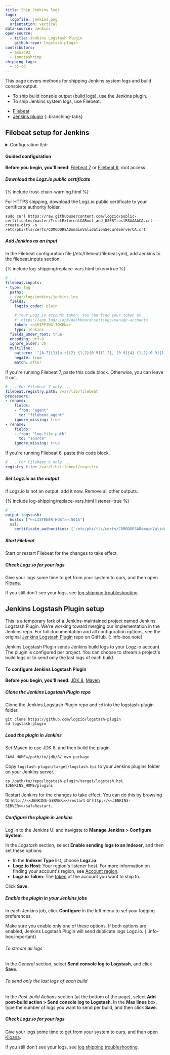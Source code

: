 ```yaml
---
title: Ship Jenkins logs
logo:
  logofile: jenkins.png
  orientation: vertical
data-source: Jenkins
open-source:
  - title: Jenkins Logstash Plugin
    github-repo: logstash-plugin
contributors:
  - amosd92
  - imnotashrimp
shipping-tags:
  - ci-cd
---
```


This page covers methods for shipping Jenkins system logs and build console output.

* To ship build console output (build logs), use the Jenkins plugin.
* To ship Jenkins system logs, use Filebeat.

<!-- tabContainer:start -->
<div class="branching-container">

* [Filebeat](#filebeat-config)
* [Jenkins plugin](#jenkins-plugin-config)
{:.branching-tabs}

<!-- tab:start -->
<div id="filebeat-config">

## Filebeat setup for Jenkins

<details>

<summary>
Configuration tl;dr
</summary>

{% include trust-chain-warning.html %}

| Item | Description |
|---|---|
| Files | [Sample configuration](https://raw.githubusercontent.com/logzio/logz-docs/master/shipping-config-samples/logz-filebeat-config.yml) <br> [Logz.io public certificate](https://raw.githubusercontent.com/logzio/public-certificates/master/TrustExternalCARoot_and_USERTrustRSAAAACA.crt) |
| Listener | Port 5015. For help finding your region's listener host, see [Account region]({{site.baseurl}}/user-guide/accounts/account-region.html). |
| Default log location | `/var/log/jenkins/jenkins.log` |
| Log type _\(for preconfigured parsing\)_ | `jenkins` |
{:.paramlist}

</details>

#### Guided configuration

**Before you begin, you'll need**:
[Filebeat 7](https://www.elastic.co/guide/en/beats/filebeat/current/filebeat-installation.html) or
[Filebeat 6](https://www.elastic.co/guide/en/beats/filebeat/6.7/filebeat-installation.html),
root access

<div class="tasklist">

##### Download the Logz.io public certificate

{% include trust-chain-warning.html %}

For HTTPS shipping, download the Logz.io public certificate to your certificate authority folder.

```shell
sudo curl https://raw.githubusercontent.com/logzio/public-certificates/master/TrustExternalCARoot_and_USERTrustRSAAAACA.crt --create-dirs -o /etc/pki/tls/certs/COMODORSADomainValidationSecureServerCA.crt
```

##### Add Jenkins as an input

In the Filebeat configuration file (/etc/filebeat/filebeat.yml), add Jenkins to the filebeat.inputs section.

{% include log-shipping/replace-vars.html token=true %}

```yaml
# ...
filebeat.inputs:
- type: log
  paths:
  - /var/log/jenkins/jenkins.log
  fields:
    logzio_codec: plain

    # Your Logz.io account token. You can find your token at
    #  https://app.logz.io/#/dashboard/settings/manage-accounts
    token: <<SHIPPING-TOKEN>>
    type: jenkins
  fields_under_root: true
  encoding: utf-8
  ignore_older: 3h
  multiline:
    pattern: '^[A-Z]{1}[a-z]{2} {1,2}[0-9]{1,2}, [0-9]{4} {1,2}[0-9]{1,2}:[0-9]{2}:[0-9]{2}'
    negate: true
    match: after
```

If you're running Filebeat 7, paste this code block.
Otherwise, you can leave it out.

```yaml
# ... For Filebeat 7 only ...
filebeat.registry.path: /var/lib/filebeat
processors:
- rename:
    fields:
    - from: "agent"
      to: "filebeat_agent"
    ignore_missing: true
- rename:
    fields:
    - from: "log.file.path"
      to: "source"
    ignore_missing: true
```

If you're running Filebeat 6, paste this code block.

```yaml
# ... For Filebeat 6 only ...
registry_file: /var/lib/filebeat/registry
```

##### Set Logz.io as the output

If Logz.io is not an output, add it now.
Remove all other outputs.

{% include log-shipping/replace-vars.html listener=true %}

```yaml
# ...
output.logstash:
  hosts: ["<<LISTENER-HOST>>:5015"]
  ssl:
    certificate_authorities: ['/etc/pki/tls/certs/COMODORSADomainValidationSecureServerCA.crt']
```

##### Start Filebeat

Start or restart Filebeat for the changes to take effect.

##### Check Logz.io for your logs

Give your logs some time to get from your system to ours, and then open [Kibana](https://app.logz.io/#/dashboard/kibana).

If you still don't see your logs, see [log shipping troubleshooting]({{site.baseurl}}/user-guide/log-shipping/log-shipping-troubleshooting.html).

</div>

</div>
<!-- tab:end -->

<!-- tab:start -->
<div id="jenkins-plugin-config">

## Jenkins Logstash Plugin setup

This is a temporary fork of a Jenkins-maintained project named Jenkins Logstash Plugin.
We're working toward merging our implementation in the Jenkins repo.
For full documentation and all configuration options, see the original [Jenkins Logstash Plugin](https://github.com/jenkinsci/logstash-plugin) repo on GitHub.
{:.info-box.note}

Jenkins Logstash Plugin sends Jenkins build logs to your Logz.io account.
The plugin is configured per project.
You can choose to stream a project's build logs or to send only the last logs of each build.

#### To configure Jenkins Logstash Plugin

**Before you begin, you'll need**:
[JDK 8](https://www.oracle.com/technetwork/java/javase/downloads/jdk8-downloads-2133151.html),
[Maven](https://maven.apache.org/install.html)

<div class="tasklist">

##### Clone the Jenkins Logstash Plugin repo

Clone the Jenkins Logstash Plugin repo and `cd` into the logstash-plugin folder.

```shell
git clone https://github.com/logzio/logstash-plugin
cd logstash-plugin
```

##### Load the plugin in Jenkins

Set Maven to use JDK 8, and then build the plugin.

```shell
JAVA_HOME=/path/to/jdk/8/ mvn package
```

Copy `logstash-plugin/target/logstash.hpi` to your Jenkins plugins folder on your Jenkins server.

```shell
cp /path/to/repo/logstash-plugin/target/logstash.hpi $JENKINS_HOME/plugins
```

Restart Jenkins for the changes to take effect.
You can do this by browsing to `http://<<JENKINS-SERVER>>/restart` or `http://<<JENKINS-SERVER>>/safeRestart`.

##### Configure the plugin in Jenkins

Log in to the Jenkins UI and navigate to **Manage Jenkins > Configure System**.

In the _Logstash_ section, select **Enable sending logs to an Indexer**, and then set these options:

* In the **Indexer Type** list, choose **Logz.io**.
* **Logz.io Host**: Your region's listener host.
  For more information on finding your account's region, see [Account region](https://docs.logz.io/user-guide/accounts/account-region.html).
* **Logz.io Token**: The [token](https://app.logz.io/#/dashboard/settings/general) of the account you want to ship to.

Click **Save**.

##### Enable the plugin in your Jenkins jobs

In each Jenkins job, click **Configure** in the left menu to set your logging preferences.

Make sure you enable only one of these options.
If both options are enabled, Jenkins Logstash Plugin will send duplicate logs Logz.io.
{:.info-box.important}

###### To stream all logs

In the _General_ section, select **Send console log to Logstash**, and click **Save**.

###### To send only the last logs of each build

In the _Post-build Actions_ section (at the bottom of the page), select **Add post-build action > Send console log to Logstash**.
In the **Max lines** box, type the number of logs you want to send per build, and then click **Save**.

##### Check Logz.io for your logs

Give your logs some time to get from your system to ours, and then open [Kibana](https://app.logz.io/#/dashboard/kibana).

If you still don't see your logs, see [log shipping troubleshooting](https://docs.logz.io/user-guide/log-shipping/log-shipping-troubleshooting.html).

</div>

</div>
<!-- tab:end -->

</div>
<!-- tabContainer:end -->
